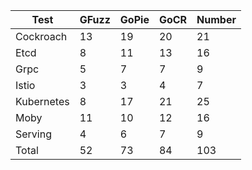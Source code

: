 | Test  |    GFuzz  |    GoPie  |    GoCR  |    Number |
| --- | --- | --- | --- | --- |
| Cockroach  |    13  |    19  |    20  |    21 |
| Etcd  |    8  |    11  |    13  |    16 |
| Grpc  |    5  |    7  |    7  |    9 |
| Istio  |    3  |    3  |    4  |    7 |
| Kubernetes  |    8  |    17  |    21  |    25 |
| Moby  |    11  |    10  |    12  |    16 |
| Serving  |    4  |    6  |    7  |    9 |
| Total  |    52  |    73  |    84  |    103 |

